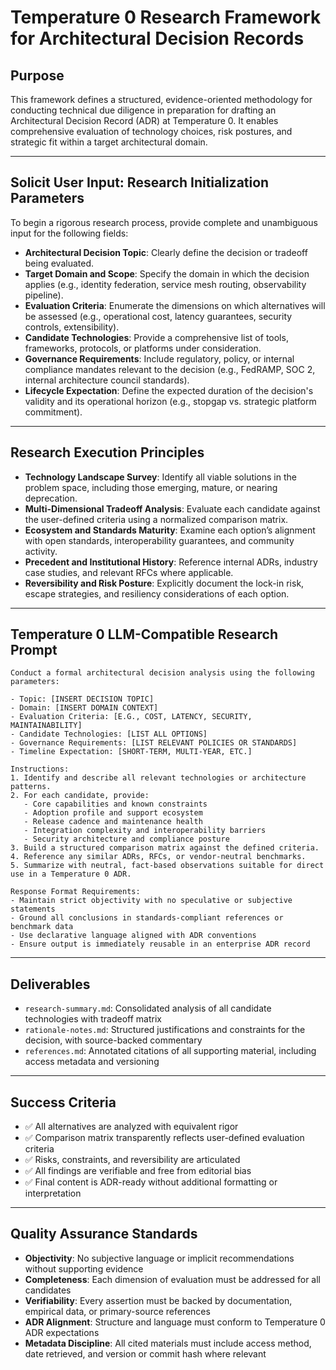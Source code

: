 # Temperature 0 Research Framework for Architectural Decision Records

## Purpose

This framework defines a structured, evidence-oriented methodology for conducting technical due diligence in preparation for drafting an Architectural Decision Record (ADR) at Temperature 0. It enables comprehensive evaluation of technology choices, risk postures, and strategic fit within a target architectural domain.

---

## Solicit User Input: Research Initialization Parameters

To begin a rigorous research process, provide complete and unambiguous input for the following fields:

* **Architectural Decision Topic**: Clearly define the decision or tradeoff being evaluated.
* **Target Domain and Scope**: Specify the domain in which the decision applies (e.g., identity federation, service mesh routing, observability pipeline).
* **Evaluation Criteria**: Enumerate the dimensions on which alternatives will be assessed (e.g., operational cost, latency guarantees, security controls, extensibility).
* **Candidate Technologies**: Provide a comprehensive list of tools, frameworks, protocols, or platforms under consideration.
* **Governance Requirements**: Include regulatory, policy, or internal compliance mandates relevant to the decision (e.g., FedRAMP, SOC 2, internal architecture council standards).
* **Lifecycle Expectation**: Define the expected duration of the decision's validity and its operational horizon (e.g., stopgap vs. strategic platform commitment).

---

## Research Execution Principles

* **Technology Landscape Survey**: Identify all viable solutions in the problem space, including those emerging, mature, or nearing deprecation.
* **Multi-Dimensional Tradeoff Analysis**: Evaluate each candidate against the user-defined criteria using a normalized comparison matrix.
* **Ecosystem and Standards Maturity**: Examine each option’s alignment with open standards, interoperability guarantees, and community activity.
* **Precedent and Institutional History**: Reference internal ADRs, industry case studies, and relevant RFCs where applicable.
* **Reversibility and Risk Posture**: Explicitly document the lock-in risk, escape strategies, and resiliency considerations of each option.

---

## Temperature 0 LLM-Compatible Research Prompt

```text
Conduct a formal architectural decision analysis using the following parameters:

- Topic: [INSERT DECISION TOPIC]
- Domain: [INSERT DOMAIN CONTEXT]
- Evaluation Criteria: [E.G., COST, LATENCY, SECURITY, MAINTAINABILITY]
- Candidate Technologies: [LIST ALL OPTIONS]
- Governance Requirements: [LIST RELEVANT POLICIES OR STANDARDS]
- Timeline Expectation: [SHORT-TERM, MULTI-YEAR, ETC.]

Instructions:
1. Identify and describe all relevant technologies or architecture patterns.
2. For each candidate, provide:
   - Core capabilities and known constraints
   - Adoption profile and support ecosystem
   - Release cadence and maintenance health
   - Integration complexity and interoperability barriers
   - Security architecture and compliance posture
3. Build a structured comparison matrix against the defined criteria.
4. Reference any similar ADRs, RFCs, or vendor-neutral benchmarks.
5. Summarize with neutral, fact-based observations suitable for direct use in a Temperature 0 ADR.

Response Format Requirements:
- Maintain strict objectivity with no speculative or subjective statements
- Ground all conclusions in standards-compliant references or benchmark data
- Use declarative language aligned with ADR conventions
- Ensure output is immediately reusable in an enterprise ADR record
```

---

## Deliverables

* `research-summary.md`: Consolidated analysis of all candidate technologies with tradeoff matrix
* `rationale-notes.md`: Structured justifications and constraints for the decision, with source-backed commentary
* `references.md`: Annotated citations of all supporting material, including access metadata and versioning

---

## Success Criteria

* ✅ All alternatives are analyzed with equivalent rigor
* ✅ Comparison matrix transparently reflects user-defined evaluation criteria
* ✅ Risks, constraints, and reversibility are articulated
* ✅ All findings are verifiable and free from editorial bias
* ✅ Final content is ADR-ready without additional formatting or interpretation

---

## Quality Assurance Standards

* **Objectivity**: No subjective language or implicit recommendations without supporting evidence
* **Completeness**: Each dimension of evaluation must be addressed for all candidates
* **Verifiability**: Every assertion must be backed by documentation, empirical data, or primary-source references
* **ADR Alignment**: Structure and language must conform to Temperature 0 ADR expectations
* **Metadata Discipline**: All cited materials must include access method, date retrieved, and version or commit hash where relevant
